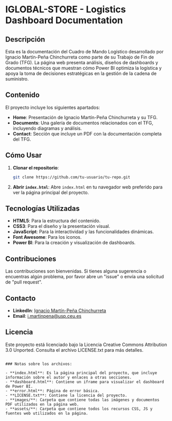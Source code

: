 # IGLOBAL-STORE - Logistics Dashboard Documentation

## Descripción
Esta es la documentación del Cuadro de Mando Logístico desarrollado por Ignacio Martín-Peña Chinchurreta como parte de su Trabajo de Fin de Grado (TFG). La página web presenta análisis, diseños de dashboards y documentos técnicos que muestran cómo Power BI optimiza la logística y apoya la toma de decisiones estratégicas en la gestión de la cadena de suministro.

## Contenido
El proyecto incluye los siguientes apartados:

- **Home**: Presentación de Ignacio Martín-Peña Chinchurreta y su TFG.
- **Documents**: Una galería de documentos relacionados con el TFG, incluyendo diagramas y análisis.
- **Contact**: Sección que incluye un PDF con la documentación completa del TFG.

## Cómo Usar
1. **Clonar el repositorio**:
   ```bash
   git clone https://github.com/tu-usuario/tu-repo.git
   ```
2. **Abrir `index.html`**:
   Abre `index.html` en tu navegador web preferido para ver la página principal del proyecto.

## Tecnologías Utilizadas
- **HTML5**: Para la estructura del contenido.
- **CSS3**: Para el diseño y la presentación visual.
- **JavaScript**: Para la interactividad y las funcionalidades dinámicas.
- **Font Awesome**: Para los iconos.
- **Power BI**: Para la creación y visualización de dashboards.

## Contribuciones
Las contribuciones son bienvenidas. Si tienes alguna sugerencia o encuentras algún problema, por favor abre un "issue" o envía una solicitud de "pull request".

## Contacto
- **LinkedIn**: [Ignacio Martín-Peña Chinchurreta](https://www.linkedin.com/in/ignacio-martin-peña-chinchurreta/)
- **Email**: [i.martinpena@usp.ceu.es](mailto:i.martinpena@usp.ceu.es)

## Licencia
Este proyecto está licenciado bajo la Licencia Creative Commons Attribution 3.0 Unported. Consulta el archivo LICENSE.txt para más detalles.
```

### Notas sobre los archivos:

- **index.html**: Es la página principal del proyecto, que incluye información sobre el autor y enlaces a otras secciones.
- **dashboard.html**: Contiene un iframe para visualizar el dashboard de Power BI.
- **error.html**: Página de error básica.
- **LICENSE.txt**: Contiene la licencia del proyecto.
- **images/**: Carpeta que contiene todas las imágenes y documentos PDF utilizados en la página web.
- **assets/**: Carpeta que contiene todos los recursos CSS, JS y fuentes web utilizados en la página.
